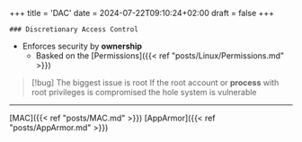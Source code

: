 +++
title = 'DAC'
date = 2024-07-22T09:10:24+02:00
draft = false
+++

    ### Discretionary Access Control

- Enforces security by **ownership**
	-  Basked on the [Permissions]({{< ref "posts/Linux/Permissions.md" >}})

>[!bug] The biggest issue is root 
>If  the root account or **process** with root privileges 
>is compromised the hole system is vulnerable


---
[MAC]({{< ref "posts/MAC.md" >}})
[AppArmor]({{< ref "posts/AppArmor.md" >}})